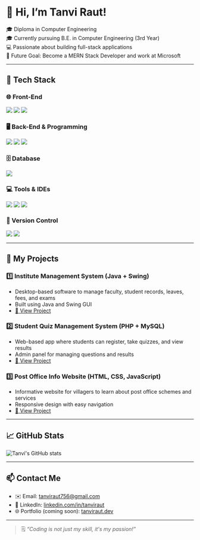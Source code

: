 # 👋 Hi, I’m Tanvi Raut!

🎓 Diploma in Computer Engineering  
🎓 Currently pursuing B.E. in Computer Engineering (3rd Year)  
💻 Passionate about building full-stack applications  
🎯 Future Goal: Become a MERN Stack Developer and work at Microsoft

---

## 🧰 Tech Stack

### 🌐 Front-End
<p>
  <img src="https://img.shields.io/badge/HTML5-E34F26?style=flat&logo=html5&logoColor=white"/>
  <img src="https://img.shields.io/badge/CSS3-1572B6?style=flat&logo=css3&logoColor=white"/>
  <img src="https://img.shields.io/badge/JavaScript-F7DF1E?style=flat&logo=javascript&logoColor=black"/>
</p>

### 🖥️ Back-End & Programming
<p>
  <img src="https://img.shields.io/badge/Java-ED8B00?style=flat&logo=java&logoColor=white"/>
  <img src="https://img.shields.io/badge/PHP-777BB4?style=flat&logo=php&logoColor=white"/>
  <img src="https://img.shields.io/badge/C-blue?style=flat&logo=c&logoColor=white"/>
</p>

### 🗄️ Database
<p>
  <img src="https://img.shields.io/badge/MySQL-4479A1?style=flat&logo=mysql&logoColor=white"/>
</p>

### 💻 Tools & IDEs
<p>
  <img src="https://img.shields.io/badge/VS%20Code-007ACC?style=flat&logo=visual-studio-code&logoColor=white"/>
  <img src="https://img.shields.io/badge/XAMPP-FB7A24?style=flat&logo=xampp&logoColor=white"/>
  <img src="https://img.shields.io/badge/NetBeans-1B6AC6?style=flat&logo=apachenetbeanside&logoColor=white"/>
</p>

### 🔧 Version Control
<p>
  <img src="https://img.shields.io/badge/Git-F05032?style=flat&logo=git&logoColor=white"/>
  <img src="https://img.shields.io/badge/GitHub-181717?style=flat&logo=github&logoColor=white"/>
</p>

---

## 📁 My Projects

### 1️⃣ Institute Management System (Java + Swing)
- Desktop-based software to manage faculty, student records, leaves, fees, and exams
- Built using Java and Swing GUI
- [🔗 View Project](https://github.com/yourusername/institute-management-system)

### 2️⃣ Student Quiz Management System (PHP + MySQL)
- Web-based app where students can register, take quizzes, and view results
- Admin panel for managing questions and results
- [🔗 View Project](https://github.com/yourusername/quiz-management-system)

### 3️⃣ Post Office Info Website (HTML, CSS, JavaScript)
- Informative website for villagers to learn about post office schemes and services
- Responsive design with easy navigation
- [🔗 View Project](https://github.com/yourusername/post-office-info-site)

---

## 📈 GitHub Stats

![Tanvi's GitHub stats](https://github-readme-stats.vercel.app/api?username=yourusername&show_icons=true&theme=tokyonight)

---

## 📫 Contact Me

- ✉️ Email: tanviraut756@gmail.com 
- 💼 LinkedIn: [linkedin.com/in/tanviraut](https://www.linkedin.com/in/tanvi-raut-3924392bb/)
- 🌐 Portfolio (coming soon): [tanviraut.dev]()

---

> 🗒️ *“Coding is not just my skill, it's my passion!”*
